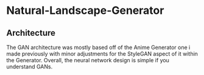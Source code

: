 # Natural-Landscape-Generator

## Architecture

The GAN architecture was mostly based off of the Anime Generator one i made previously with minor adjustments for the 
StyleGAN aspect of it within the Generator. Overall, the neural network design is simple
if you understand GANs. 